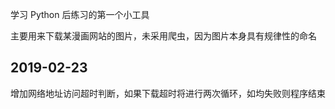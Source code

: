 学习 Python 后练习的第一个小工具

主要用来下载某漫画网站的图片，未采用爬虫，因为图片本身具有规律性的命名

## 2019-02-23

增加网络地址访问超时判断，如果下载超时将进行两次循环，如均失败则程序结束